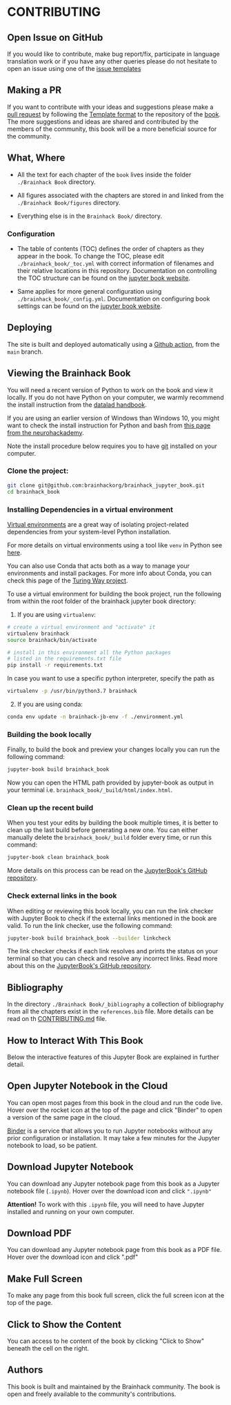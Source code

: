 # CONTRIBUTING

## Open Issue on GitHub

If you would like to contribute, make bug report/fix, participate in language
translation work or if you have any other queries please do not hesitate to open
an issue using one of the
[issue templates](https://github.com/brainhackorg/brainhack_jupyter_book/issues/new/choose)

## Making a PR

If you want to contribute with your ideas and suggestions please make a
[pull request](https://docs.github.com/en/free-pro-team@latest/github/collaborating-with-issues-and-pull-requests/creating-a-pull-request)
by following the
[Template format](https://github.com/brainhackorg/brainhack_jupyter_book/issues/new/choose)
to the repository of the
[book](https://github.com/brainhackorg/brainhack_jupyter_book). The more
suggestions and ideas are shared and contributed by the members of the
community, this book will be a more beneficial source for the community.

## What, Where

- All the text for each chapter of the `book` lives inside the folder
  `./Brainhack Book` directory.

- All figures associated with the chapters are stored in and linked from the
  `./Brainhack Book/figures` directory.

- Everything else is in the `Brainhack Book/` directory.

### Configuration

- The table of contents (TOC) defines the order of chapters as they appear in
  the book. To change the TOC, please edit `./brainhack_book/_toc.yml` with
  correct information of filenames and their relative locations in this
  repository. Documentation on controlling the TOC structure can be found on the
  [jupyter book website](https://jupyterbook.org/customize/toc.html).

- Same applies for more general configuration using
  `./brainhack_book/_config.yml`. Documentation on configuring book settings can
  be found on the
  [jupyter book website](https://jupyterbook.org/customize/config.html).

## Deploying

The site is built and deployed automatically using a
[Github action](.github/workflows/book.yml), from the `main` branch.

## Viewing the Brainhack Book

You will need a recent version of Python to work on the book and view it
locally. If you do not have Python on your computer, we warmly recommend the
install instruction from the
[datalad handbook](http://handbook.datalad.org/en/latest/intro/installation.html#python-3-all-operating-systems).

If you are using an earlier version of Windows than Windows 10, you might want
to check the install instruction for Python and bash from
[this page from the neurohackademy](https://neurohackademy.org/setup/).

Note the install procedure below requires you to have
[git](https://git-scm.com/downloads) installed on your computer.

### Clone the project:

```bash
git clone git@github.com:brainhackorg/brainhack_jupyter_book.git
cd brainhack_book
```

### Installing Dependencies in a virtual environment

[Virtual environments](https://the-turing-way.netlify.app/reproducible-research/renv/renv-options.html)
are a great way of isolating project-related dependencies from your system-level
Python installation.

For more details on virtual environments using a tool like `venv` in Python see
[here](https://docs.python.org/3/tutorial/venv.html).

You can also use Conda that acts both as a way to manage your environments and
install packages. For more info about Conda, you can check this page of the
[Turing Way project](https://the-turing-way.netlify.app/reproducible-research/renv/renv-package.html).

To use a virtual environment for building the book project, run the following
from within the root folder of the brainhack jupyter book directory:

1. If you are using `virtualenv`:

```bash
# create a virtual environment and "activate" it
virtualenv brainhack
source brainhack/bin/activate

# install in this environment all the Python packages
# listed in the requirements.txt file
pip install -r requirements.txt
```

In case you want to use a specific python interpreter, specify the path as

```bash
virtualenv -p /usr/bin/python3.7 brainhack
```

2. If you are using conda:

```bash
conda env update -n brainhack-jb-env -f ./environment.yml
```

### Building the book locally

Finally, to build the book and preview your changes locally you can run the
following command:

```bash
jupyter-book build brainhack_book
```

Now you can open the HTML path provided by jupyter-book as output in your
terminal i.e. `brainhack_book/_build/html/index.html`.

### Clean up the recent build

When you test your edits by building the book multiple times, it is better to
clean up the last build before generating a new one. You can either manually
delete the `brainhack_book/_build` folder every time, or run this command:

```bash
jupyter-book clean brainhack_book
```

More details on this process can be read on the
[JupyterBook's GitHub repository](https://github.com/executablebooks/jupyter-book/blob/master/docs/advanced/advanced.md#clean-your-books-generated-files).

### Check external links in the book

When editing or reviewing this book locally, you can run the link checker with
Jupyter Book to check if the external links mentioned in the book are valid. To
run the link checker, use the following command:

```bash
jupyter-book build brainhack_book --builder linkcheck
```

The link checker checks if each link resolves and prints the status on your
terminal so that you can check and resolve any incorrect links. Read more about
this on the
[JupyterBook's GitHub repository](https://github.com/executablebooks/jupyter-book/blob/master/docs/advanced/advanced.md#check-external-links-in-your-book).

<!--#### On Netlify

Brainhack book is built and deployed online using [Netlify](https://www.netlify.com/).

//If you want to deploy the book on Netlify, you'll need the following settings:

//- Base directory: `book/website`
//- Build command: `pip install -r requirements.txt && jupyter-book build .`
//- Publish directory: `book/website/_build/html`

//Netlify is smart and will find your requirements.txt to do the install for //you. :slightly_smiling_face:

You can find the build history or logs for Brainhack at https://app.netlify.com/sites/brainhack/deploys.-->

## Bibliography

In the directory `./Brainhack Book/_bibliography` a collection of bibliography
from all the chapters exist in the `references.bib` file. More details can be
read on th
[CONTRIBUTING.md](https://github.com/brainhackorg/brainhack_jupyter_book/blob/main/contributing_guideline.md)
file.

<!-- I will create one once we decide on the contribution method and workflow -->

## How to Interact With This Book

Below the interactive features of this Jupyter Book are explained in further
detail.

## Open Jupyter Notebook in the Cloud

You can open most pages from this book in the cloud and run the code live. Hover
over the rocket icon at the top of the page and click "Binder" to open a version
of the same page in the cloud.

[Binder](https://mybinder.org/) is a service that allows you to run Jupyter
notebooks without any prior configuration or installation. It may take a few
minutes for the Jupyter notebook to load, so be patient.

## Download Jupyter Notebook

You can download any Jupyter notebook page from this book as a Jupyter notebook
file (`.ipynb`). Hover over the download icon and click `".ipynb"`

**Attention!** To work with this `.ipynb` file, you will need to have Jupyter
installed and running on your own computer.

## Download PDF

You can download any Jupyter notebook page from this book as a PDF file. Hover
over the download icon and click ".pdf"

## Make Full Screen

To make any page from this book full screen, click the full screen icon at the
top of the page.

## Click to Show the Content

You can access to he content of the book by clicking "Click to Show" beneath the
cell on the right.

## Authors

This book is built and maintained by the Brainhack community. The book is open
and freely available to the community's contributions.
